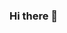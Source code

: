 ### Hi there 👋

<!--
**poojitaketepalli/poojitaketepalli** is a ✨ _special_ ✨ repository because its `README.md` (this file) appears on your GitHub profile.
I'm poojita. 
I’m currently studying at Kalasalingam Academy of Research and Education under the stream Artificial Intelligence and Machine Learning.


